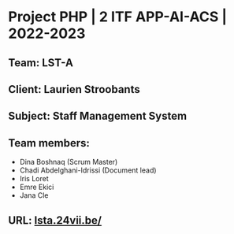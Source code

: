 # Project PHP | 2 ITF APP-AI-ACS | 2022-2023

## Team: LST-A
## Client: Laurien Stroobants
## Subject: Staff Management System
## Team members:
- Dina Boshnaq (Scrum Master)
- Chadi Abdelghani-Idrissi (Document lead)
- Iris Loret
- Emre Ekici
- Jana Cle

## URL: [lsta.24vii.be/](https://lsta.24vii.be/)
